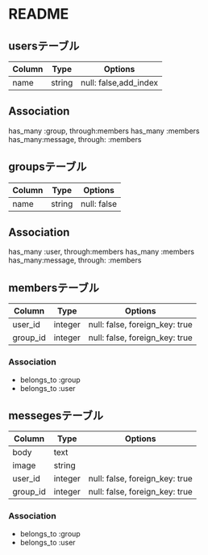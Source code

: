# README

## usersテーブル
|Column|Type|Options|
|------|----|-------|
|name|string|null: false,add_index|

## Association
has_many :group, through:members
has_many :members
has_many:message, through: :members

## groupsテーブル
|Column|Type|Options|
|------|----|-------|
|name|string|null: false|

## Association
has_many :user, through:members
has_many :members
has_many:message, through: :members

## membersテーブル
|Column|Type|Options|
|------|----|-------|
|user_id|integer|null: false, foreign_key: true|
|group_id|integer|null: false, foreign_key: true|

### Association
- belongs_to :group
- belongs_to :user

## messegesテーブル
|Column|Type|Options|
|------|----|-------|
|body|text|
|image|string|
|user_id|integer|null: false, foreign_key: true|
|group_id|integer|null: false, foreign_key: true|

### Association
- belongs_to :group
- belongs_to :user